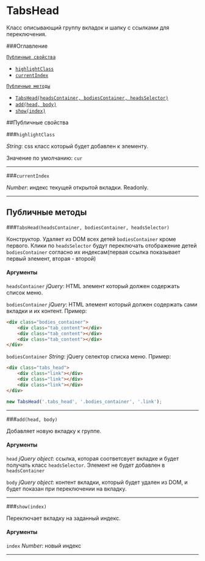 # TabsHead

Класс описывающий группу вкладок и шапку с ссылками для переключения.

###Оглавление


<a href="#Публичные-свойства">`Публичные свойства`</a>
* <a href="#highlightclass">`highlightClass`</a>
* <a href="#currentindex">`currentIndex`</a>

<a href="#публичные-методы">`Публичные методы`</a>
* <a href="#tabsheadheadscontainer-bodiescontainer-headsselector">`TabsHead(headsContainer, bodiesContainer, headsSelector)`</a>
* <a href="#addhead-body">`add(head, body)`</a>
* <a href="#showindex">`show(index)`</a>




##Публичные свойства

###`highlightClass`

*String*: css класс который будет добавлен к элементу.

Значение по умолчанию: `cur`

* * *


###`currentIndex`

*Number*: индекс текущей открытой вкладки. Readonly.

* * *



## Публичные методы

###`TabsHead(headsContainer, bodiesContainer, headsSelector)`

Конструктор. Удаляет из DOM всех детей `bodiesContainer` кроме первого.
Клики по `headsSelector` будут переключать отображение детей `bodiesContainer` согласно их индексам(первая ссылка показывает первый элемент, вторая - второй)


#### Аргументы
`headsContainer` *jQuery*: HTML элемент который должен содержать список меню.

`bodiesContainer` *jQuery*: HTML элемент который должен содержать сами вкладки и их контент. Пример:


```html
<div class="bodies_container">
    <div class="tab_content"></div>
    <div class="tab_content"></div>
    <div class="tab_content"></div>
</div>
```

`bodiesContainer` *String*: jQuery селектор списка меню. Пример:

```html
<div class="tabs_head">
    <div class="link"></div>
    <div class="link"></div>
    <div class="link"></div>
</div>
```

```js
new TabsHead('.tabs_head', '.bodies_container', '.link');
 ```


* * *

###`add(head, body)`

Добавляет новую вкладку к группе.

#### Аргументы
`head` *jQuery object*: ссылка, которая соответсвует вкладке и будет получать класс `headsSelector`. Элемент не будет добавлен в `headsContainer`

`body` *jQuery object*: контент вкладки, который будет удален из DOM, и будет показан при переключении на вкладку.

* * *


###`show(index)`

Переключает вкладку на заданный индекс.

#### Аргументы
`index` *Number*: новый индекс

* * *
